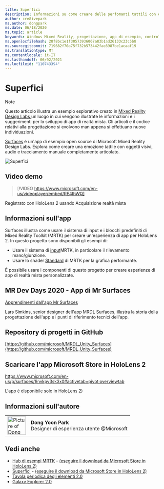 ```yaml
---
title: Superfici
description: Informazioni su come creare delle perfomanti tattili con oggetti visivi, audio e tracciamento manuale articolato nell'app di esempio Surfaces.
author: cre8ivepark
ms.author: dongpark
ms.date: 06/18/2020
ms.topic: article
keywords: Windows Mixed Reality, progettazione, app di esempio, controlli, MRTK, Mixed Reality Toolkit, Unity, app di esempio, app di esempio, open source, Microsoft Store, HoloLens, visore per realtà mista, visore per realtà mista windows, visore per realtà virtuale
ms.openlocfilehash: 28f8bc1e1f30573936067a83b1ad26133c23c5b8
ms.sourcegitcommit: 719682f70a75f732b573442fae8987be1acaaf19
ms.translationtype: MT
ms.contentlocale: it-IT
ms.lasthandoff: 06/02/2021
ms.locfileid: "110743394"
---
```

# <a name="surfaces"></a>Superfici

>[!NOTE]
>Questo articolo illustra un esempio esplorativo creato in [Mixed Reality Design Labs,](https://github.com/Microsoft/MRDesignLabs_Unity)un luogo in cui vengono illustrate le informazioni e i suggerimenti per lo sviluppo di app di realtà mista. Gli articoli e il codice relativi alla progettazione si evolvono man appena si effettuano nuove individuazioni.

[Surfaces](https://github.com/microsoft/MRDL_Unity_Surfaces)  è un'app di esempio open source di Microsoft Mixed Reality Design Labs. Esplora come creare una emozione tattile con oggetti visivi, audio e tracciamento manuale completamente articolato.

![Superfici](images/MRDL_Surfaces_1.jpg)

## <a name="demo-video"></a>Video demo 

> [!VIDEO https://www.microsoft.com/en-us/videoplayer/embed/RE4IhWQ]

Registrato con HoloLens 2 usando Acquisizione realtà mista

## <a name="about-the-app"></a>Informazioni sull'app

Surfaces illustra come usare il sistema di input e i blocchi predefiniti di Mixed Reality Toolkit (MRTK) per creare un'esperienza di app per HoloLens 2. In questo progetto sono disponibili gli esempi di:

- Usare il sistema di [input](/windows/mixed-reality/mrtk-unity/features/input/overview)MRTK, in particolare il rilevamento mano/giunzione.
- Usare lo shader [Standard](/windows/mixed-reality/mrtk-unity/features/rendering/mrtk-standard-shader) di MRTK per la grafica performante.

È possibile usare i componenti di questo progetto per creare esperienze di app di realtà mista personalizzate.

## <a name="mr-dev-days-2020---learnings-from-the-mr-surfaces-app"></a>MR Dev Days 2020 - App di Mr Surfaces

[Apprendimenti dall'app Mr Surfaces](https://channel9.msdn.com/Shows/Docs-Mixed-Reality/Learnings-from-the-MR-Surfaces-App)

Lars Simkins, senior designer dell'app MRDL Surfaces, illustra la storia della progettazione dell'app e i punti di riferimento tecnici dell'app.

## <a name="project-repository-on-github"></a>Repository di progetti in GitHub

[https://github.com/microsoft/MRDL_Unity_Surfaces](https://github.com/microsoft/MRDL_Unity_Surfaces)

## <a name="download-app-from-microsoft-store-in-hololens-2"></a>Scaricare l'app Microsoft Store in HoloLens 2

https://www.microsoft.com/en-us/p/surfaces/9nvkpv3sk3x0#activetab=pivot:overviewtab

L'app è disponibile solo in HoloLens 2)

## <a name="about-the-author"></a>Informazioni sull'autore

<table style="border-collapse:collapse" padding-left="0px">
<tr>
<td style="border-style: none" width="60px"><img alt="Picture of Dong Yoon Park" width="60" height="60" src="images/dongyoonpark.jpg"></td>
<td style="border-style: none"><b>Dong Yoon Park</b><br>Designer di esperienza utente @Microsoft</td>
</tr>
</table>

## <a name="see-also"></a>Vedi anche

* [Hub di esempi MRTK](/windows/mixed-reality/mrtk-unity/features/example-scenes/example-hub) - [(eseguire il download da Microsoft Store in HoloLens 2)](https://www.microsoft.com/en-us/p/mrtk-examples-hub/9mv8c39l2sj4)
* [Superfici](sampleapp-surfaces.md) - [(eseguire il download da Microsoft Store in HoloLens 2)](https://www.microsoft.com/en-us/p/surfaces/9nvkpv3sk3x0)
* [Tavola periodica degli elementi 2.0](https://medium.com/@dongyoonpark/bringing-the-periodic-table-of-the-elements-app-to-hololens-2-with-mrtk-v2-a6e3d8362158)
* [Galaxy Explorer 2.0](galaxy-explorer-update.md)
